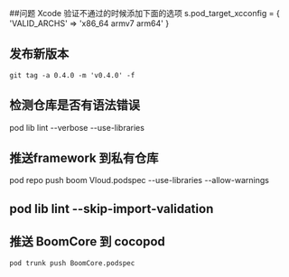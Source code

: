 
##问题
Xcode 验证不通过的时候添加下面的选项
s.pod_target_xcconfig = { 'VALID_ARCHS' => 'x86_64 armv7 arm64' }

## 发布新版本

```
git tag -a 0.4.0 -m 'v0.4.0' -f
```

## 检测仓库是否有语法错误
 pod lib lint --verbose --use-libraries
 
## 推送framework 到私有仓库
pod repo push boom Vloud.podspec  --use-libraries --allow-warnings
 

##  pod lib lint --skip-import-validation


## 推送 BoomCore 到 cocopod

```
pod trunk push BoomCore.podspec
```